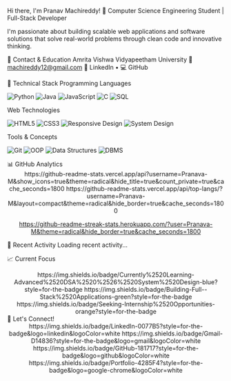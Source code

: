 Hi there, I'm Pranav Machireddy! 👋
Computer Science Engineering Student | Full-Stack Developer

I'm passionate about building scalable web applications and software solutions that solve real-world problems through clean code and innovative thinking.

📍 Contact & Education
Amrita Vishwa Vidyapeetham University
📧 machireddy12@gmail.com
🔗 LinkedIn • 💻 GitHub

🚀 Technical Stack
Programming Languages
<p> <img src="https://img.shields.io/badge/Python-3776AB?style=for-the-badge&logo=python&logoColor=white" alt="Python" /> <img src="https://img.shields.io/badge/Java-ED8B00?style=for-the-badge&logo=java&logoColor=white" alt="Java" /> <img src="https://img.shields.io/badge/JavaScript-F7DF1E?style=for-the-badge&logo=javascript&logoColor=black" alt="JavaScript" /> <img src="https://img.shields.io/badge/C-00599C?style=for-the-badge&logo=c&logoColor=white" alt="C" /> <img src="https://img.shields.io/badge/SQL-4479A1?style=for-the-badge&logo=postgresql&logoColor=white" alt="SQL" /> </p>
Web Technologies
<p> <img src="https://img.shields.io/badge/HTML5-E34F26?style=for-the-badge&logo=html5&logoColor=white" alt="HTML5" /> <img src="https://img.shields.io/badge/CSS3-1572B6?style=for-the-badge&logo=css3&logoColor=white" alt="CSS3" /> <img src="https://img.shields.io/badge/Responsive-Design-4285F4?style=for-the-badge" alt="Responsive Design" /> <img src="https://img.shields.io/badge/System-Design-FF6B6B?style=for-the-badge" alt="System Design" /> </p>
Tools & Concepts
<p> <img src="https://img.shields.io/badge/Git-F05032?style=for-the-badge&logo=git&logoColor=white" alt="Git" /> <img src="https://img.shields.io/badge/OOP-4A90E2?style=for-the-badge" alt="OOP" /> <img src="https://img.shields.io/badge/Data_Structures-7ED321?style=for-the-badge" alt="Data Structures" /> <img src="https://img.shields.io/badge/DBMS-FF6B6B?style=for-the-badge" alt="DBMS" /> </p>
📊 GitHub Analytics
<div align="center">
https://github-readme-stats.vercel.app/api?username=Pranava-M&show_icons=true&theme=radical&hide_title=true&count_private=true&cache_seconds=1800
https://github-readme-stats.vercel.app/api/top-langs/?username=Pranava-M&layout=compact&theme=radical&hide_border=true&cache_seconds=1800

https://github-readme-streak-stats.herokuapp.com/?user=Pranava-M&theme=radical&hide_border=true&cache_seconds=1800

</div>
🔄 Recent Activity
<!--START_SECTION:activity--><!-- This section will be automatically updated by GitHub Actions -->
Loading recent activity...

<!--END_SECTION:activity-->
📈 Current Focus
<div align="center">
https://img.shields.io/badge/Currently%2520Learning-Advanced%2520DSA%2520%2526%2520System%2520Design-blue?style=for-the-badge
https://img.shields.io/badge/Building-Full--Stack%2520Applications-green?style=for-the-badge
https://img.shields.io/badge/Seeking-Internship%2520Opportunities-orange?style=for-the-badge

</div>
🤝 Let's Connect!
<div align="center">
https://img.shields.io/badge/LinkedIn-0077B5?style=for-the-badge&logo=linkedin&logoColor=white
https://img.shields.io/badge/Gmail-D14836?style=for-the-badge&logo=gmail&logoColor=white
https://img.shields.io/badge/GitHub-181717?style=for-the-badge&logo=github&logoColor=white
https://img.shields.io/badge/Portfolio-4285F4?style=for-the-badge&logo=google-chrome&logoColor=white

</div>

</div>
